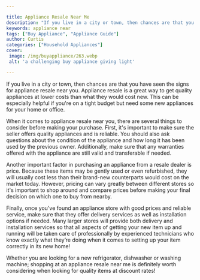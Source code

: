 ```yaml
---

title: Appliance Resale Near Me
description: "If you live in a city or town, then chances are that you have seen the signs for appliance resale near you. Appliance resale is a ...swipe up to find out"
keywords: appliance near
tags: ["Buy Appliance", "Appliance Guide"]
author: Curtis
categories: ["Household Appliances"]
cover: 
 image: /img/buyappliance/263.webp
 alt: 'a challenging buy appliance giving light'

---
```


If you live in a city or town, then chances are that you have seen the signs for appliance resale near you. Appliance resale is a great way to get quality appliances at lower costs than what they would cost new. This can be especially helpful if you're on a tight budget but need some new appliances for your home or office. 

When it comes to appliance resale near you, there are several things to consider before making your purchase. First, it's important to make sure the seller offers quality appliances and is reliable. You should also ask questions about the condition of the appliance and how long it has been used by the previous owner. Additionally, make sure that any warranties offered with the appliance are still valid and transferable if needed. 

Another important factor in purchasing an appliance from a resale dealer is price. Because these items may be gently used or even refurbished, they will usually cost less than their brand-new counterparts would cost on the market today. However, pricing can vary greatly between different stores so it's important to shop around and compare prices before making your final decision on which one to buy from nearby. 

Finally, once you've found an appliance store with good prices and reliable service, make sure that they offer delivery services as well as installation options if needed. Many larger stores will provide both delivery and installation services so that all aspects of getting your new item up and running will be taken care of professionally by experienced technicians who know exactly what they’re doing when it comes to setting up your item correctly in its new home! 

Whether you are looking for a new refrigerator, dishwasher or washing machine; shopping at an appliance resale near me is definitely worth considering when looking for quality items at discount rates!
